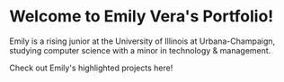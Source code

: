 # Welcome to Emily Vera's Portfolio!

Emily is a rising junior at the University of Illinois at Urbana-Champaign, studying computer science
with a minor in technology & management. 

Check out Emily's highlighted projects here!
